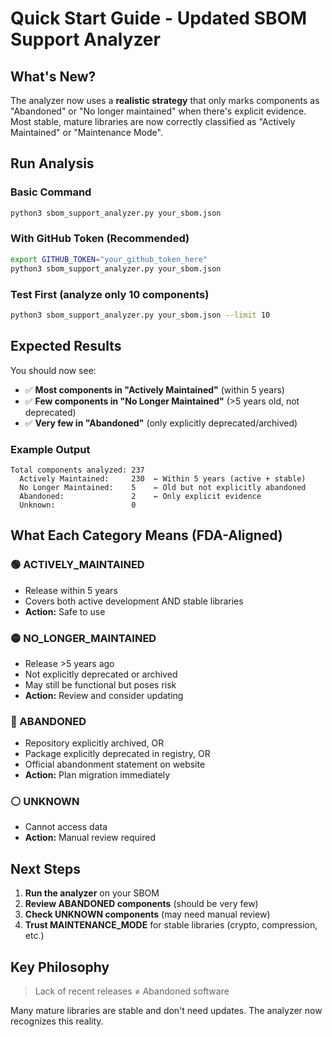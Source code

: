 # Quick Start Guide - Updated SBOM Support Analyzer

## What's New?
The analyzer now uses a **realistic strategy** that only marks components as "Abandoned" or "No longer maintained" when there's explicit evidence. Most stable, mature libraries are now correctly classified as "Actively Maintained" or "Maintenance Mode".

## Run Analysis

### Basic Command
```bash
python3 sbom_support_analyzer.py your_sbom.json
```

### With GitHub Token (Recommended)
```bash
export GITHUB_TOKEN="your_github_token_here"
python3 sbom_support_analyzer.py your_sbom.json
```

### Test First (analyze only 10 components)
```bash
python3 sbom_support_analyzer.py your_sbom.json --limit 10
```

## Expected Results

You should now see:
- ✅ **Most components in "Actively Maintained"** (within 5 years)
- ✅ **Few components in "No Longer Maintained"** (>5 years old, not deprecated)
- ✅ **Very few in "Abandoned"** (only explicitly deprecated/archived)

### Example Output
```
Total components analyzed: 237
  Actively Maintained:     230  ← Within 5 years (active + stable)
  No Longer Maintained:    5    ← Old but not explicitly abandoned
  Abandoned:               2    ← Only explicit evidence
  Unknown:                 0
```

## What Each Category Means (FDA-Aligned)

### 🟢 ACTIVELY_MAINTAINED
- Release within 5 years
- Covers both active development AND stable libraries
- **Action:** Safe to use

### 🟡 NO_LONGER_MAINTAINED
- Release >5 years ago
- Not explicitly deprecated or archived
- May still be functional but poses risk
- **Action:** Review and consider updating

### 🔴 ABANDONED
- Repository explicitly archived, OR
- Package explicitly deprecated in registry, OR
- Official abandonment statement on website
- **Action:** Plan migration immediately

### ⚪ UNKNOWN
- Cannot access data
- **Action:** Manual review required

## Next Steps

1. **Run the analyzer** on your SBOM
2. **Review ABANDONED components** (should be very few)
3. **Check UNKNOWN components** (may need manual review)
4. **Trust MAINTENANCE_MODE** for stable libraries (crypto, compression, etc.)

## Key Philosophy

> Lack of recent releases ≠ Abandoned software

Many mature libraries are stable and don't need updates. The analyzer now recognizes this reality.
